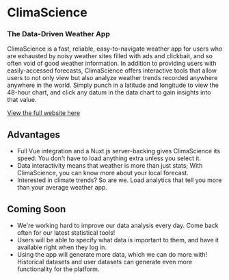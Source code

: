 # ClimaScience
### The Data-Driven Weather App

ClimaScience is a fast, reliable, easy-to-navigate weather app for users who are exhausted by noisy weather sites filled with 
ads and clickbait, and so often void of good weather information. In addition to providing users with easily-accessed forecasts, ClimaScience offers interactive tools that allow users to not only view but also analyze weather trends recorded anywhere anywhere in the world. Simply punch in a latitude and longitude to view the 48-hour chart, and click any datum in the data chart to gain insights into that value. 

[View the full website here](https://mysterious-escarpment-94857.herokuapp.com/)

## Advantages

* Full Vue integration and a Nuxt.js server-backing gives ClimaScience its speed: You don't have to load anything extra unless you select it. 
* Data interactivity means that weather is more than just stats; With ClimaScience, you can know more about your local forecast.
* Interested in climate trends? So are we. Load analytics that tell you more than your average weather app. 

## Coming Soon
* We're working hard to improve our data analysis every day. Come back often for our latest statistical tools!
* Users will be able to specify what data is important to them, and have it available right when they log in. 
* Using the app will generate more data, which we can do more with! Historical datasets and user datasets can generate even more functionality for the platform. 
